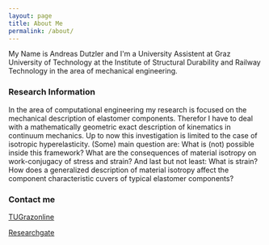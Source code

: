 ```yaml
---
layout: page
title: About Me
permalink: /about/
---
```


<div class="img-rounded"></div>

My Name is Andreas Dutzler and I'm a University Assistent at Graz University of Technology at the Institute of Structural Durability and Railway Technology in the area of mechanical engineering.

### Research Information

In the area of computational engineering my research is focused on the mechanical description of elastomer components. Therefor I have to deal with a mathematically geometric exact description of kinematics in continuum mechanics. Up to now this investigation is limited to the case of isotropic hyperelasticity. (Some) main question are: What is (not) possible inside this framework? What are the consequences of material isotropy on work-conjugacy of stress and strain? And last but not least: What is strain? How does a generalized description of material isotropy affect the component characteristic cuvers of typical elastomer components?

### Contact me

[TUGrazonline](https://online.tugraz.at/tug_online/visitenkarte.show_vcard?pPersonenId=70D23DDEAC33605C&pPersonenGruppe=3)

[Researchgate](https://www.researchgate.net/profile/Andreas_Dutzler)
